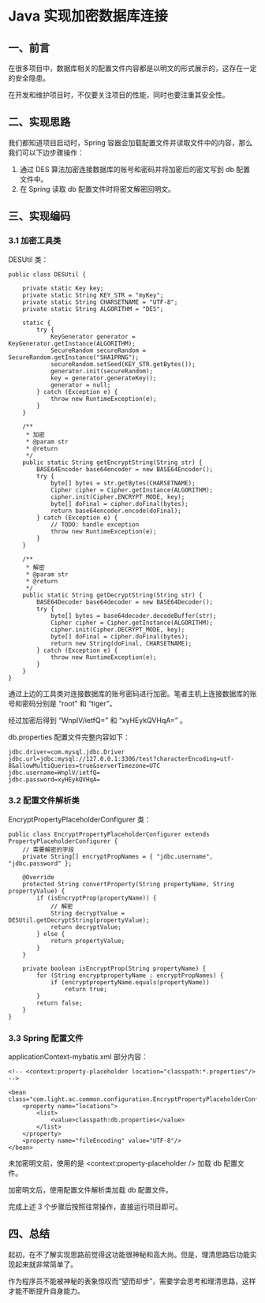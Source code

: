 # Java 实现加密数据库连接



## 一、前言

在很多项目中，数据库相关的配置文件内容都是以明文的形式展示的，这存在一定的安全隐患。

在开发和维护项目时，不仅要关注项目的性能，同时也要注重其安全性。

## 二、实现思路

我们都知道项目启动时，Spring 容器会加载配置文件并读取文件中的内容，那么我们可以下边步骤操作：

1. 通过 DES 算法加密连接数据库的账号和密码并将加密后的密文写到 db 配置文件中。
2. 在 Spring 读取 db 配置文件时将密文解密回明文。

## 三、实现编码

### 3.1 加密工具类

DESUtil 类：

```
public class DESUtil {

    private static Key key;
    private static String KEY_STR = "myKey";
    private static String CHARSETNAME = "UTF-8";
    private static String ALGORITHM = "DES";

    static {
        try {
            KeyGenerator generator = KeyGenerator.getInstance(ALGORITHM);
            SecureRandom secureRandom = SecureRandom.getInstance("SHA1PRNG");
            secureRandom.setSeed(KEY_STR.getBytes());
            generator.init(secureRandom);
            key = generator.generateKey();
            generator = null;
        } catch (Exception e) {
            throw new RuntimeException(e);
        }
    }

    /**
     * 加密
     * @param str
     * @return
     */
    public static String getEncryptString(String str) {
        BASE64Encoder base64encoder = new BASE64Encoder();
        try {
            byte[] bytes = str.getBytes(CHARSETNAME);
            Cipher cipher = Cipher.getInstance(ALGORITHM);
            cipher.init(Cipher.ENCRYPT_MODE, key);
            byte[] doFinal = cipher.doFinal(bytes);
            return base64encoder.encode(doFinal);
        } catch (Exception e) {
            // TODO: handle exception
            throw new RuntimeException(e);
        }
    }

    /**
     * 解密
     * @param str
     * @return
     */
    public static String getDecryptString(String str) {
        BASE64Decoder base64decoder = new BASE64Decoder();
        try {
            byte[] bytes = base64decoder.decodeBuffer(str);
            Cipher cipher = Cipher.getInstance(ALGORITHM);
            cipher.init(Cipher.DECRYPT_MODE, key);
            byte[] doFinal = cipher.doFinal(bytes);
            return new String(doFinal, CHARSETNAME);
        } catch (Exception e) {
            throw new RuntimeException(e);
        }
    }
}

```

通过上边的工具类对连接数据库的账号密码进行加密。笔者主机上连接数据库的账号和密码分别是 “root” 和 “tiger”。

经过加密后得到 “WnplV/ietfQ=” 和 “xyHEykQVHqA=” 。

db.properties 配置文件完整内容如下：

```
jdbc.driver=com.mysql.jdbc.Driver
jdbc.url=jdbc:mysql://127.0.0.1:3306/test?characterEncoding=utf-8&allowMultiQueries=true&serverTimezone=UTC
jdbc.username=WnplV/ietfQ=
jdbc.password=xyHEykQVHqA=

```

### 3.2 配置文件解析类

EncryptPropertyPlaceholderConfigurer 类：

```
public class EncryptPropertyPlaceholderConfigurer extends PropertyPlaceholderConfigurer {
    // 需要解密的字段
    private String[] encryptPropNames = { "jdbc.username", "jdbc.password" };

    @Override
    protected String convertProperty(String propertyName, String propertyValue) {
        if (isEncryptProp(propertyName)) {
            // 解密
            String decryptValue = DESUtil.getDecryptString(propertyValue);
            return decryptValue;
        } else {
            return propertyValue;
        }
    }

    private boolean isEncryptProp(String propertyName) {
        for (String encryptpropertyName : encryptPropNames) {
            if (encryptpropertyName.equals(propertyName))
                return true;
        }
        return false;
    }
}

```

### 3.3 Spring 配置文件

applicationContext-mybatis.xml 部分内容：

```
<!-- <context:property-placeholder location="classpath:*.properties"/> -->
    
<bean class="com.light.ac.common.configuration.EncryptPropertyPlaceholderConfigurer">
    <property name="locations">
        <list>
            <value>classpath:db.properties</value>
        </list>
    </property>
    <property name="fileEncoding" value="UTF-8"/>
</bean>

```

未加密明文前，使用的是 <context:property-placeholder /> 加载 db 配置文件。

加密明文后，使用配置文件解析类加载 db 配置文件。

完成上述 3 个步骤后按照往常操作，直接运行项目即可。

## 四、总结

起初，在不了解实现思路前觉得这功能很神秘和高大尚。但是，理清思路后功能实现起来就非常简单了。

作为程序员不能被神秘的表象惊叹而“望而却步”，需要学会思考和理清思路，这样才能不断提升自身能力。

